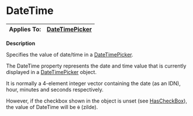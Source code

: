 




<h1 class="heading"><span class="name">DateTime</span></h1>

| Applies To: | [DateTimePicker](./datetimepicker.md) |
| --- | ---  |


**Description**


Specifies the value of date/time in a [DateTimePicker](./datetimepicker.md).


The DateTime property represents the date and time value that is currently displayed in a [DateTimePicker](./datetimepicker.md) object.


It is normally a 4-element integer vector containing the date (as an IDN), hour, minutes and seconds respectively.


However, if the checkbox shown in the object is unset (see [HasCheckBox](hascheckbox.md)), the value of DateTime will be
`⍬` (zilde).



